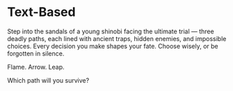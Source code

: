 # Text-Based
Step into the sandals of a young shinobi facing the ultimate trial — three deadly paths, each lined with ancient traps, hidden enemies, and impossible choices. Every decision you make shapes your fate. Choose wisely, or be forgotten in silence.

Flame. Arrow. Leap.

Which path will you survive?